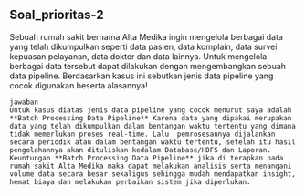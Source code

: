 ## Soal_prioritas-2

Sebuah rumah sakit bernama Alta Medika ingin mengelola berbagai data yang telah dikumpulkan seperti data pasien, data komplain, data survei kepuasan pelayanan, data dokter dan data lainnya. Untuk mengelola berbagai data tersebut dapat dilakukan dengan mengembangkan sebuah data pipeline. Berdasarkan kasus ini sebutkan jenis data pipeline yang cocok digunakan beserta alasannya!

```
jawaban
Untuk kasus diatas jenis data pipeline yang cocok menurut saya adalah **Batch Processing Data Pipeline** Karena data yang dipakai merupakan data yang telah dikumpulkan dalam bentangan waktu tertentu yang dimana tidak memerlukan proses real-time. Lalu  pemrosesannya dijalankan secara periodik atau dalam bentangan waktu tertentu, setelah itu hasil pengolahannya akan dituliskan kedalam Database/HDFS dan Laporan. Keuntungan **Batch Processing Data Pipeline** jika di terapkan pada rumah sakit Alta Medika maka dapat melakukan analisis serta menangani volume data secara besar sekaligus sehingga mudah mendapatkan insight, hemat biaya dan melakukan perbaikan sistem jika diperlukan.
```